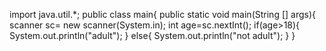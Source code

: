 import java.util.*;
public class main{
public static void main(String [] args){
scanner sc= new scanner(System.in);
int age=sc.nextInt();
if(age>18){
System.out.println("adult");
}
else{
System.out.println("not adult");
}
}
